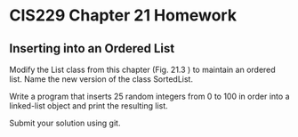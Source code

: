 # CIS229 Chapter 21 Homework

## Inserting into an Ordered List

 Modify the List<E> class from this chapter (Fig. 21.3 ) to maintain an ordered list. Name the new version of the class SortedList.
  
 Write a program that inserts 25 random integers from 0 to 100 in order into a linked-list object and print the resulting list.
 
 Submit your solution using git.
 
